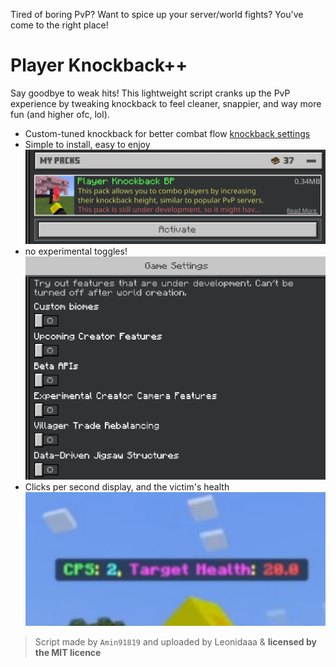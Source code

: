 Tired of boring PvP? Want to spice up your server/world fights? You've come to the right place!

# Player Knockback++

Say goodbye to weak hits! This lightweight script cranks up the PvP experience by tweaking knockback to feel cleaner, snappier, and way more fun (and higher ofc, lol).

- Custom-tuned knockback for better combat flow
[knockback settings](https://raw.githubusercontent.com/peterhakem/cps/refs/heads/main/images/idk.gif)
- Simple to install, easy to enjoy
![image of the behavior pack in pack screen](https://raw.githubusercontent.com/peterhakem/cps/refs/heads/main/images/toggle.jpg)
- no experimental toggles!
![all experimental toggles off](https://raw.githubusercontent.com/peterhakem/cps/refs/heads/main/images/experm.png)
- Clicks per second display, and the victim's health
![cps display message](https://raw.githubusercontent.com/peterhakem/cps/refs/heads/main/images/cps.jpg)

> Script made by `Amin91819` and uploaded by Leonidaaa & **licensed by the MIT licence**
